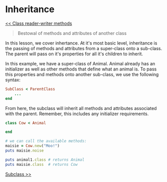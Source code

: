 Inheritance
===========

[<< Class reader-writer methods](https://github.com/KLVTZ/Ruby-Essentials/blob/master/notes/Chapter_06:%20Classes/09.class_reader-writer_methods.md)

> Bestowal of methods and attributes of another class

In this lesson, we cover inhertance. At it's most basic level, inheritance is
the passing of methods and attributes from a super-class onto a sub-class. The
parent will pass on it's properties for all it's children to inherit.

In this example, we have a super-class of Animal. Animal already has an
initializer as well as other methods that define what an animal is. To pass this
properties and methods onto another sub-class, we use the following syntax:

```ruby
SubClass < ParentClass
	...
end
```

From here, the subclass will inherit all methods and attributes associated with
the parent. Remember, this includes any initializer requirements.

```ruby
class Cow < Animal

end

# we can call the available methods:
maisie = Cow.new("Moo!")
puts maisie.noise

puts animal1.class # returns Animal
puts maisie.class  # returns Cow
```

[Subclass >>](https://github.com/KLVTZ/Ruby-Essentials/blob/master/notes/Chapter_06:%20Classes/11.subclass_overriding.md)
